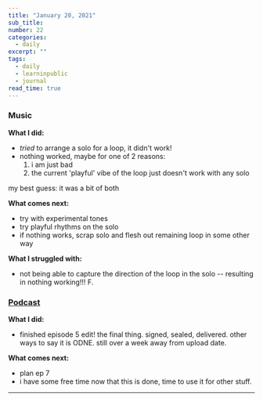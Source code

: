 ```yaml
---
title: "January 20, 2021"
sub_title: 
number: 22
categories:
  - daily
excerpt: ""
tags:
  - daily
  - learninpublic
  - journal
read_time: true
---
```


### Music

**What I did:**
- _tried_ to arrange a solo for a loop, it didn't work!
- nothing worked, maybe for one of 2 reasons:
  1. i am just bad
  2. the current 'playful' vibe of the loop just doesn't work with any solo

my best guess: it was a bit of both

**What comes next:**
- try with experimental tones
- try playful rhythms on the solo
- if nothing works, scrap solo and flesh out remaining loop in some other way

**What I struggled with:**
- not being able to capture the direction of the loop in the solo -- resulting in nothing working!!! F.

### [Podcast](http://frndshiptime.com)

**What I did:** 
- finished episode 5 edit! the final thing. signed, sealed, delivered. other ways to say it is ODNE. still over a week away from upload date.

**What comes next:**
- plan ep 7
- i have some free time now that this is done, time to use it for other stuff. 

---
